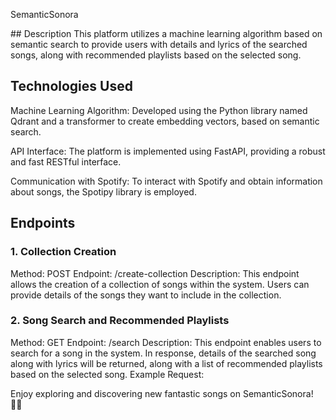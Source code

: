SemanticSonora

## Description
This platform utilizes a machine learning algorithm based on semantic search to provide users with details and lyrics of the searched songs, along with recommended playlists based on the selected song.

## Technologies Used

Machine Learning Algorithm: Developed using the Python library named Qdrant and a transformer to create embedding vectors, based on semantic search.

API Interface: The platform is implemented using FastAPI, providing a robust and fast RESTful interface.

Communication with Spotify: To interact with Spotify and obtain information about songs, the Spotipy library is employed.

## Endpoints

### 1. Collection Creation

Method: POST
Endpoint: /create-collection
Description: This endpoint allows the creation of a collection of songs within the system. Users can provide details of the songs they want to include in the collection.

### 2. Song Search and Recommended Playlists

Method: GET
Endpoint: /search
Description: This endpoint enables users to search for a song in the system. In response, details of the searched song along with lyrics will be returned, along with a list of recommended playlists based on the selected song.
Example Request:

Enjoy exploring and discovering new fantastic songs on SemanticSonora! 🎵✨
